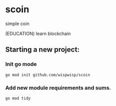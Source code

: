 # scoin

simple coin

(EDUCATION) learn blockchain

## Starting a new project:


### Init go mode

`go mod init github.com/wispwisp/scoin`


### Add new module requirements and sums.

`go mod tidy`
